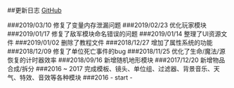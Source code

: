 ##更新日志 <a href="https://github.com/hunzsig/hjass" target="_blank">GitHub</a>

###2019/03/10
    修复了变量内存泄漏问题
###2019/02/23
    优化玩家模块
###2019/01/17
    修复了敌军模块命名错误的问题
###2019/01/14
    整理了UI资源文件
###2019/01/02
    删除了教程文件
###2018/12/27
    增加了属性系统的功能
###2018/12/09
    修复了单位死亡事件的bug
###2018/11/25
    优化了生命/魔法/源恢复的计时器效率
###2018/09/16
    新增随机地形模块
###2017/12/20
    新增物品合成/拆分
###2016 ~ 2017
    完成模板、镜头、单位组、过滤器、背景音乐、天气、特效、音效等各种模块
###2016
    - start -
